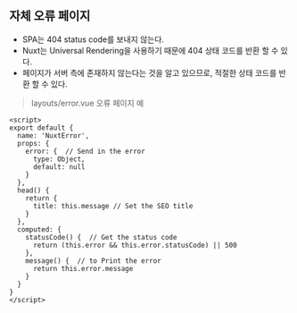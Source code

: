 ## 자체 오류 페이지

- SPA는 404 status code를 보내지 않는다.
- Nuxt는 Universal Rendering을 사용하기 때문에 404 상태 코드를 반환 할 수 있다.
- 페이지가 서버 측에 존재하지 않는다는 것을 알고 있으므로, 적절한 상태 코드를 반환 할 수 있다. 

> layouts/error.vue 오류 페이지 예
````
<script>
export default {
  name: 'NuxtError',
  props: {
    error: {  // Send in the error
      type: Object,
      default: null
    }
  },
  head() {
    return {
      title: this.message // Set the SEO title
    }
  },
  computed: {
    statusCode() {  // Get the status code
      return (this.error && this.error.statusCode) || 500
    },
    message() {  // to Print the error
      return this.error.message
    }
  }
}
</script>
````
